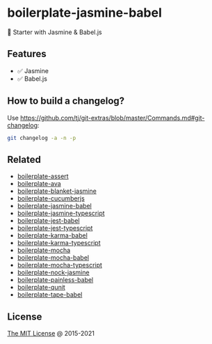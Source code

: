 # boilerplate-jasmine-babel

🍴 Starter with Jasmine & Babel.js

## Features

* :white_check_mark: Jasmine
* :white_check_mark: Babel.js

## How to build a changelog?

Use <https://github.com/tj/git-extras/blob/master/Commands.md#git-changelog>:

```bash
git changelog -a -n -p
```

## Related

* [boilerplate-assert](https://github.com/piecioshka/boilerplate-assert)
* [boilerplate-ava](https://github.com/piecioshka/boilerplate-ava)
* [boilerplate-blanket-jasmine](https://github.com/piecioshka/boilerplate-blanket-jasmine)
* [boilerplate-cucumberjs](https://github.com/piecioshka/boilerplate-cucumberjs)
* [boilerplate-jasmine-babel](https://github.com/piecioshka/boilerplate-jasmine-babel)
* [boilerplate-jasmine-typescript](https://github.com/piecioshka/boilerplate-jasmine-typescript)
* [boilerplate-jest-babel](https://github.com/piecioshka/boilerplate-jest-babel)
* [boilerplate-jest-typescript](https://github.com/piecioshka/boilerplate-jest-typescript)
* [boilerplate-karma-babel](https://github.com/piecioshka/boilerplate-karma-babel)
* [boilerplate-karma-typescript](https://github.com/piecioshka/boilerplate-karma-typescript)
* [boilerplate-mocha](https://github.com/piecioshka/boilerplate-mocha)
* [boilerplate-mocha-babel](https://github.com/piecioshka/boilerplate-mocha-babel)
* [boilerplate-mocha-typescript](https://github.com/piecioshka/boilerplate-mocha-typescript)
* [boilerplate-nock-jasmine](https://github.com/piecioshka/boilerplate-nock-jasmine)
* [boilerplate-painless-babel](https://github.com/piecioshka/boilerplate-painless-babel)
* [boilerplate-qunit](https://github.com/piecioshka/boilerplate-qunit)
* [boilerplate-tape-babel](https://github.com/piecioshka/boilerplate-tape-babel)

## License

[The MIT License](https://piecioshka.mit-license.org) @ 2015-2021
